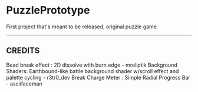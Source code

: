 # PuzzlePrototype
 First project that's meant to be released, original puzzle game

----------------
CREDITS
----------------
Bead break effect : 2D dissolve with burn edge - mreliptik
Background Shaders: Earthbound-like battle background shader w/scroll effect and palette cycling - r3tr0_dev
Break Charge Meter : Simple Radial Progress Bar - asciifaceman
